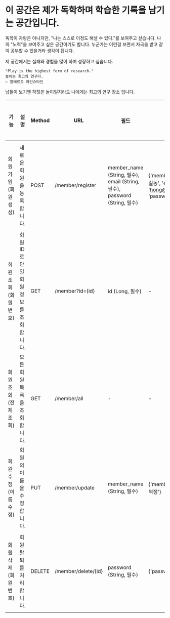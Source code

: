 # 이 공간은 제가 독학하며 학습한 기록을 남기는 공간입니다.
독학이 자랑은 아니지만, "나는 스스로 이정도 해낼 수 있다."를 보여주고 싶습니다.
나의 "노력"을 보여주고 싶은 공간이기도 합니다.
누군가는 이런걸 보면서 자극을 받고 같이 공부할 수 있을거라 생각이 됩니다.

제 공간에서는 실패와 경험을 많이 하며 성장하고 싶습니다.
```
"Play is the highest form of research."
놀이는 최고의 연구다.
– 알베르트 아인슈타인
```

남들이 보기엔 하찮은 놀이일지라도 나에게는 최고의 연구 장소 입니다.

| 기능 | 설명 | Method | URL | 필드 | 예시 요청 | 예시 응답 | 상태코드 | 로그인 필요 |
| --- | --- | --- | --- | --- | --- | --- | --- | --- |
| 회원가입 (회원 생성) | 새로운 회원을 등록합니다. | POST | /member/register | member_name (String, 필수), email (String, 필수), password (String, 필수) | {'member_name': '홍길동', 'email': 'hong@example.com', 'password': '1234'} | {'id': 1, 'member_name': '홍길동', 'email': 'hong@example.com', 'create_at': '2025-05-23T13:30:00.000+09:00', 'modified_at': '2025-05-23T13:30:00.000+09:00'} | 201: 회원 생성 성공, 400: 유효성 실패, 500: 서버 내부 오류 | X |
| 회원조회 (회원 번호) | 회원 ID로 단일 회원 정보를 조회합니다. | GET | /member?id={id} | id (Long, 필수) | - | {'id': 1, 'member_name': '홍길동', 'email': 'hong@example.com', 'create_at': '2025-05-23T13:30:00.000+09:00', 'modified_at': '2025-05-23T13:30:00.000+09:00'} | 200: 회원 조회 성공, 404: 회원 없음, 500: 서버 오류 | O |
| 회원조회 (전체 조회) | 모든 회원 목록을 조회합니다. | GET | /member/all | - | - | [{'id': 1, 'member_name': '홍길동', 'email': 'hong@example.com'}] | 200: 회원 목록 조회 성공, 500: 서버 오류 | O |
| 회원수정 (이름 수정) | 회원의 이름을 수정합니다. | PUT | /member/update | member_name (String, 필수) | {'member_name': '임꺽정'} | {'id': 1, 'member_name': '임꺽정', 'email': 'hong@example.com'} | 200: 수정 성공, 401: 인증 실패, 500: 서버 오류 | O |
| 회원삭제 (회원 번호) | 회원 탈퇴를 처리합니다. | DELETE | /member/delete/{id} | password (String, 필수) | {'password': '1234'} | - | 200: 삭제 성공, 401: 비밀번호 불일치, 404: 회원 없음 | O |
